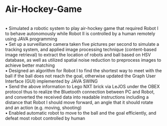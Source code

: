 # Air-Hockey-Game
<br />
•	Simulated a robotic system to play air-hockey game that required Robot I to behave autonomously while Robot II is controlled by a human remotely using JAVA programming <br />
•	Set up a surveillance camera taken five pictures per second to simulate a tracking system, and applied image processing technique (content-based image retrieval) to extract the location of robots and ball based on HSV database, as well as utilized spatial noise reduction to preprocess images to achieve better matching <br />
•	Designed an algorithm for Robot I to find the shortest way to meet with the ball if the ball does not reach the goal, otherwise updated the Graph User Interface (GUI) implemented by JAVA SWING <br />
•	Send the above information to Lego NXT brick via LeJOS under the OBEX protocol thus to realize the Bluetooth connection between PC and Robot, and converted the received data into readable instructions including a distance that Robot I should move forward, an angle that it should rotate and an action (e.g. moving, shooting) <br />
•	Enabled automatic robot to move to the ball and the goal efficiently, and defeat most robot controlled by human <br />  

